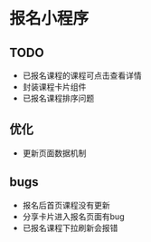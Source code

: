 # 报名小程序

## TODO

- 已报名课程的课程可点击查看详情
- 封装课程卡片组件
- 已报名课程排序问题

## 优化

- 更新页面数据机制

## bugs

- 报名后首页课程没有更新
- 分享卡片进入报名页面有bug
- 已报名课程下拉刷新会报错